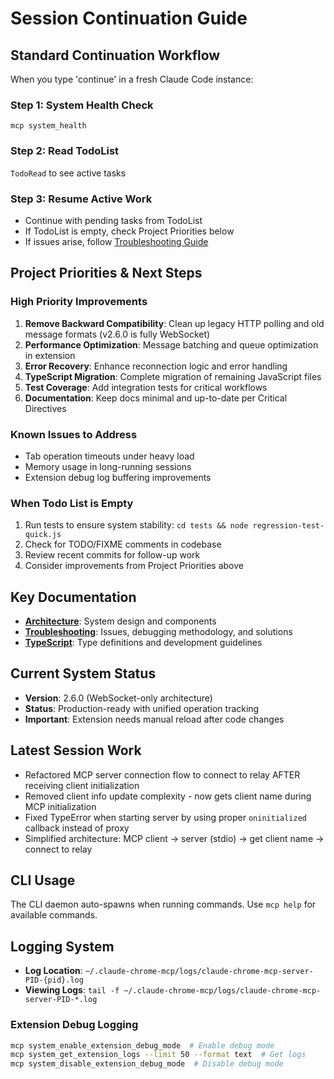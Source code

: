 # Session Continuation Guide

## Standard Continuation Workflow

When you type 'continue' in a fresh Claude Code instance:

### Step 1: System Health Check
`mcp system_health`

### Step 2: Read TodoList  
`TodoRead` to see active tasks

### Step 3: Resume Active Work
- Continue with pending tasks from TodoList
- If TodoList is empty, check Project Priorities below
- If issues arise, follow [Troubleshooting Guide](TROUBLESHOOTING.md#debugging-methodology)

## Project Priorities & Next Steps

### High Priority Improvements
1. **Remove Backward Compatibility**: Clean up legacy HTTP polling and old message formats (v2.6.0 is fully WebSocket)
2. **Performance Optimization**: Message batching and queue optimization in extension
3. **Error Recovery**: Enhance reconnection logic and error handling  
4. **TypeScript Migration**: Complete migration of remaining JavaScript files
5. **Test Coverage**: Add integration tests for critical workflows
6. **Documentation**: Keep docs minimal and up-to-date per Critical Directives

### Known Issues to Address
- Tab operation timeouts under heavy load
- Memory usage in long-running sessions
- Extension debug log buffering improvements

### When Todo List is Empty
1. Run tests to ensure system stability: `cd tests && node regression-test-quick.js`
2. Check for TODO/FIXME comments in codebase
3. Review recent commits for follow-up work
4. Consider improvements from Project Priorities above

## Key Documentation
- **[Architecture](ARCHITECTURE.md)**: System design and components
- **[Troubleshooting](TROUBLESHOOTING.md)**: Issues, debugging methodology, and solutions  
- **[TypeScript](TYPESCRIPT.md)**: Type definitions and development guidelines

## Current System Status
- **Version**: 2.6.0 (WebSocket-only architecture)
- **Status**: Production-ready with unified operation tracking
- **Important**: Extension needs manual reload after code changes

## Latest Session Work
- Refactored MCP server connection flow to connect to relay AFTER receiving client initialization
- Removed client info update complexity - now gets client name during MCP initialization
- Fixed TypeError when starting server by using proper `oninitialized` callback instead of proxy
- Simplified architecture: MCP client → server (stdio) → get client name → connect to relay

## CLI Usage
The CLI daemon auto-spawns when running commands. Use `mcp help` for available commands.

## Logging System
- **Log Location**: `~/.claude-chrome-mcp/logs/claude-chrome-mcp-server-PID-{pid}.log`
- **Viewing Logs**: `tail -f ~/.claude-chrome-mcp/logs/claude-chrome-mcp-server-PID-*.log`

### Extension Debug Logging
```bash
mcp system_enable_extension_debug_mode  # Enable debug mode
mcp system_get_extension_logs --limit 50 --format text  # Get logs
mcp system_disable_extension_debug_mode  # Disable debug mode
```

